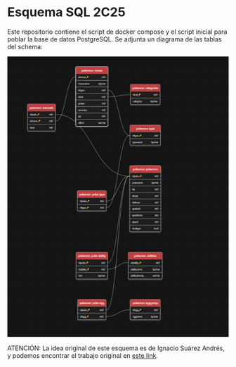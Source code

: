 # Esquema SQL 2C25

Este repositorio contiene el script de docker compose y el script inicial para poblar la base de datos PostgreSQL. Se adjunta un diagrama de las tablas del schema:

![Poke Schema](schema.png)

ATENCIÓN: La idea original de este esquema es de Ignacio Suárez Andrés, y podemos encontrar el trabajo original en [este link](https://github.com/nachosandres/database).
